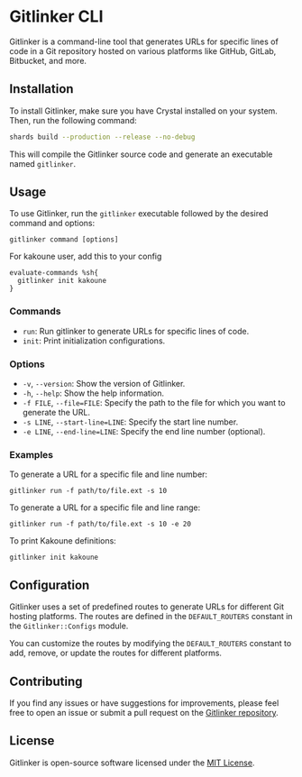# Gitlinker CLI

Gitlinker is a command-line tool that generates URLs for specific lines of code in a Git repository hosted on various platforms like GitHub, GitLab, Bitbucket, and more.

## Installation

To install Gitlinker, make sure you have Crystal installed on your system. Then, run the following command:

```bash
shards build --production --release --no-debug
```

This will compile the Gitlinker source code and generate an executable named `gitlinker`.

## Usage

To use Gitlinker, run the `gitlinker` executable followed by the desired command and options:

```
gitlinker command [options]
```

For kakoune user, add this to your config

```
evaluate-commands %sh{
  gitlinker init kakoune
}
```

### Commands

- `run`: Run gitlinker to generate URLs for specific lines of code.
- `init`: Print initialization configurations.

### Options

- `-v`, `--version`: Show the version of Gitlinker.
- `-h`, `--help`: Show the help information.
- `-f FILE`, `--file=FILE`: Specify the path to the file for which you want to generate the URL.
- `-s LINE`, `--start-line=LINE`: Specify the start line number.
- `-e LINE`, `--end-line=LINE`: Specify the end line number (optional).

### Examples

To generate a URL for a specific file and line number:

```
gitlinker run -f path/to/file.ext -s 10
```

To generate a URL for a specific file and line range:

```
gitlinker run -f path/to/file.ext -s 10 -e 20
```

To print Kakoune definitions:

```
gitlinker init kakoune
```

## Configuration

Gitlinker uses a set of predefined routes to generate URLs for different Git hosting platforms. The routes are defined in the `DEFAULT_ROUTERS` constant in the `Gitlinker::Configs` module.

You can customize the routes by modifying the `DEFAULT_ROUTERS` constant to add, remove, or update the routes for different platforms.

## Contributing

If you find any issues or have suggestions for improvements, please feel free to open an issue or submit a pull request on the [Gitlinker repository](https://github.com/your/repository).

## License

Gitlinker is open-source software licensed under the [MIT License](https://opensource.org/licenses/MIT).

